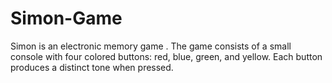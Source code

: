 # Simon-Game
Simon is an electronic memory game . The game consists of a small  console with four colored buttons: red, blue, green, and yellow. Each button produces a distinct tone when pressed.
